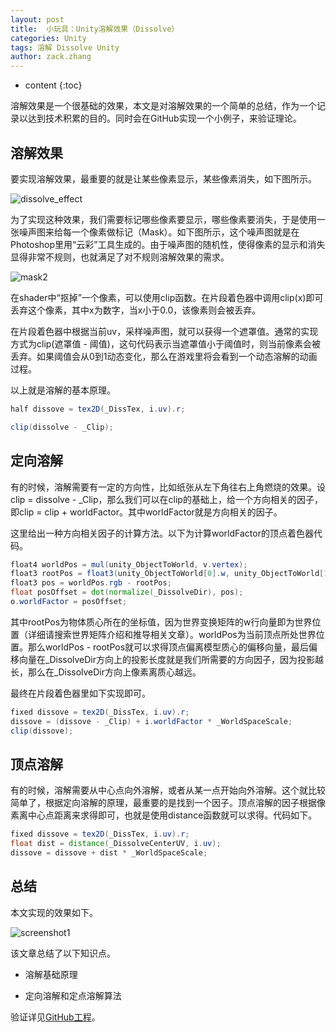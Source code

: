 ```yaml
---
layout: post
title:  小玩具：Unity溶解效果（Dissolve）
categories: Unity
tags: 溶解 Dissolve Unity
author: zack.zhang
---
```


* content
{:toc}

溶解效果是一个很基础的效果，本文是对溶解效果的一个简单的总结，作为一个记录以达到技术积累的目的。同时会在GitHub实现一个小例子，来验证理论。

<!-- more -->

## 溶解效果

要实现溶解效果，最重要的就是让某些像素显示，某些像素消失，如下图所示。

![dissolve_effect](https://zd304.github.io/assets/img/dissolve_effect.jpg)<br/>

为了实现这种效果，我们需要标记哪些像素要显示，哪些像素要消失，于是使用一张噪声图来给每一个像素做标记（Mask）。如下图所示，这个噪声图就是在Photoshop里用“云彩”工具生成的。由于噪声图的随机性，使得像素的显示和消失显得非常不规则，也就满足了对不规则溶解效果的需求。

![mask2](https://zd304.github.io/assets/img/mask2.png)<br/>

在shader中“抠掉”一个像素，可以使用clip函数。在片段着色器中调用clip(x)即可丢弃这个像素，其中x为数字，当x小于0.0，该像素则会被丢弃。

在片段着色器中根据当前uv，采样噪声图，就可以获得一个遮罩值。通常的实现方式为clip(遮罩值 - 阈值)，这句代码表示当遮罩值小于阈值时，则当前像素会被丢弃。如果阈值会从0到1动态变化，那么在游戏里将会看到一个动态溶解的动画过程。

以上就是溶解的基本原理。

```glsl
half dissove = tex2D(_DissTex, i.uv).r;

clip(dissolve - _Clip);
```

## 定向溶解

有的时候，溶解需要有一定的方向性，比如纸张从左下角往右上角燃烧的效果。设clip = dissolve - \_Clip，那么我们可以在clip的基础上，给一个方向相关的因子，即clip = clip + worldFactor。其中worldFactor就是方向相关的因子。

这里给出一种方向相关因子的计算方法。以下为计算worldFactor的顶点着色器代码。

```glsl
float4 worldPos = mul(unity_ObjectToWorld, v.vertex);
float3 rootPos = float3(unity_ObjectToWorld[0].w, unity_ObjectToWorld[1].w, unity_ObjectToWorld[2].w);
float3 pos = worldPos.rgb - rootPos;
float posOffset = dot(normalize(_DissolveDir), pos);
o.worldFactor = posOffset;
```

其中rootPos为物体质心所在的坐标值，因为世界变换矩阵的w行向量即为世界位置（详细请搜索世界矩阵介绍和推导相关文章）。worldPos为当前顶点所处世界位置。那么worldPos - rootPos就可以求得顶点偏离模型质心的偏移向量，最后偏移向量在_DissolveDir方向上的投影长度就是我们所需要的方向因子，因为投影越长，那么在_DissolveDir方向上像素离质心越远。

最终在片段着色器里如下实现即可。

```glsl
fixed dissove = tex2D(_DissTex, i.uv).r;
dissove = (dissove - _Clip) + i.worldFactor * _WorldSpaceScale;
clip(dissove);
```

## 顶点溶解

有的时候，溶解需要从中心点向外溶解，或者从某一点开始向外溶解。这个就比较简单了，根据定向溶解的原理，最重要的是找到一个因子。顶点溶解的因子根据像素离中心点距离来求得即可，也就是使用distance函数就可以求得。代码如下。

```glsl
fixed dissove = tex2D(_DissTex, i.uv).r;
float dist = distance(_DissolveCenterUV, i.uv);
dissove = dissove + dist * _WorldSpaceScale;
```

## 总结

本文实现的效果如下。

![screenshot1](https://zd304.github.io/assets/img/dissolve_screenshot.gif)

该文章总结了以下知识点。

* 溶解基础原理

* 定向溶解和定点溶解算法

验证详见<a href="https://github.com/zd304/Dissolve">GitHub工程</a>。